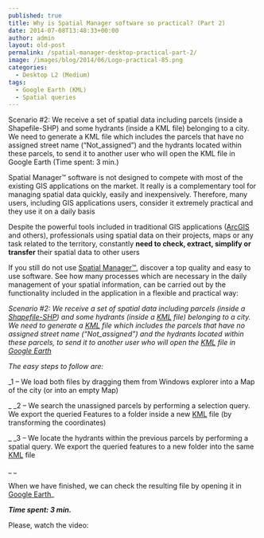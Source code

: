 ```yaml
---
published: true
title: Why is Spatial Manager software so practical? (Part 2)
date: 2014-07-08T13:48:33+00:00
author: admin
layout: old-post
permalink: /spatial-manager-desktop-practical-part-2/
image: /images/blog/2014/06/Logo-practical-85.png
categories:
  - Desktop L2 (Medium)
tags:
  - Google Earth (KML)
  - Spatial queries
---
```

Scenario #2: We receive a set of spatial data including parcels (inside a Shapefile-SHP) and some hydrants (inside a KML file) belonging to a city. We need to generate a KML file which includes the parcels that have no assigned street name (&#8220;Not_assigned&#8221;) and the hydrants located within these parcels, to send it to another user who will open the KML file in Google Earth (Time spent: 3 min.)

<!--more-->

Spatial Manager™ software is not designed to compete with most of the existing GIS applications on the market. It really is a complementary tool for managing spatial data quickly, easily and inexpensively. Therefore, many users, including GIS applications users, consider it extremely practical and they use it on a daily basis

Despite the powerful tools included in traditional GIS applications (<a title="ESRI ArcGIS page" href="http://www.esri.com/software/arcgis" target="_blank" rel="nofollow">ArcGIS</a> and others), professionals using spatial data on their projects, maps or any task related to the territory, constantly **need to check, extract, simplify or transfer** their spatial data to other users

If you still do not use <a title="Spatial Manager web" href="/">Spatial Manager™</a>, discover a top quality and easy to use software. See how many processes which are necessary in the daily management of your spatial information, can be carried out by the functionality included in the application in a flexible and practical way:

_<span>Scenario #2</span>: We receive a set of spatial data including parcels (inside a <a title="Shapefiles (SHP) wiki" href="http://es.wikipedia.org/wiki/Shapefile" target="_blank" rel="nofollow">Shapefile-SHP</a>) and some hydrants (inside a <a title="KML file wiki" href="http://es.wikipedia.org/wiki/KML" target="_blank" rel="nofollow">KML</a> file) belonging to a city. We need to generate a <a title="KML file wiki" href="http://es.wikipedia.org/wiki/KML" target="_blank" rel="nofollow">KML</a> file which includes the parcels that have no assigned street name (&#8220;Not_assigned&#8221;) and the hydrants located within these parcels, to send it to another user who will open the <a title="KML file wiki" href="http://es.wikipedia.org/wiki/KML" target="_blank" rel="nofollow">KML</a> file in <a title="Google Earth page" href="https://www.google.com/earth/" target="_blank" rel="nofollow">Google Earth</a>_

_The easy steps to follow are:_

_1 &#8211; We load both files by dragging them from Windows explorer into a Map of the city (or into an empty Map)
  
_ _2 &#8211; We search the unassigned parcels by performing a selection query. We export the queried Features to a folder inside a new <a title="KML file wiki" href="http://es.wikipedia.org/wiki/KML" target="_blank" rel="nofollow">KML</a> file (by transforming the coordinates)
  
_ _3 &#8211; We locate the hydrants within the previous parcels by performing a spatial query. We export the queried features to a new folder into the same <a title="KML file wiki" href="http://es.wikipedia.org/wiki/KML" target="_blank" rel="nofollow">KML</a> file
  
_ _
  
When we have finished, we can check the resulting file by opening it in <a title="Google Earth page" href="https://www.google.com/earth/" target="_blank" rel="nofollow">Google Earth</a>_

**_Time spent: 3 min._**
  
Please, watch the video: